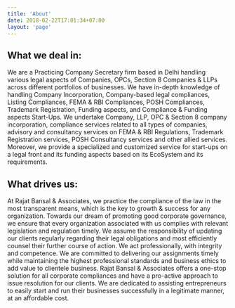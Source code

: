 ```yaml
---
title: 'About'
date: 2018-02-22T17:01:34+07:00
layout: 'page'
---
```




## What we deal in:

We are a Practicing Company Secretary firm based in Delhi handling various legal aspects of Companies, OPCs, Section 8 Companies & LLPs across different portfolios of businesses.
We have in-depth knowledge of handling Company Incorporation, Company-based legal compliances, Listing Compliances, FEMA & RBI Compliances, POSH Compliances, Trademark Registration, Funding aspects, and Compliance & Funding aspects Start-Ups.
We undertake Company, LLP, OPC & Section 8 company incorporation, compliance services related to all types of companies, advisory and consultancy services on FEMA & RBI Regulations, Trademark Registration services, POSH Consultancy services and other allied services.
Moreover, we provide a specialized and customized service for start-ups on a legal front and its funding aspects based on its EcoSystem and its requirements.
## What drives us:

At Rajat Bansal & Associates, we practice the compliance of the law in the most transparent means, which is the key to growth & success for any organization. Towards our dream of promoting good corporate governance, we ensure that every organization associated with us complies with relevant legislation and regulation timely. We assume the responsibility of updating our clients regularly regarding their legal obligations and most efficiently counsel their further course of action.
We act professionally, with integrity and competence. We are committed to delivering our assignments timely while maintaining the highest professional standards and business ethics to add value to clientele business. Rajat Bansal & Associates offers a one-stop solution for all corporate compliances and have a pro-active approach to issue resolution for our clients. We are dedicated to assisting entrepreneurs to easily start and run their businesses successfully in a legitimate manner, at an affordable cost.

